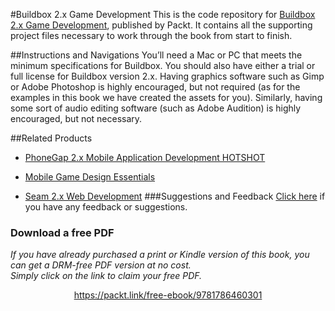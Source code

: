 #Buildbox 2.x Game Development
This is the code repository for [Buildbox 2.x Game Development](https://www.packtpub.com/game-development/buildbox-2x-game-development?utm_source=github&utm_medium=repository&utm_campaign=9781786460301), published by Packt. It contains all the supporting project files necessary to work through the book from start to finish.

##Instructions and Navigations
You’ll need a Mac or PC that meets the minimum specifications for Buildbox. You should
also have either a trial or full license for Buildbox version 2.x. Having graphics software
such as Gimp or Adobe Photoshop is highly encouraged, but not required (as for the
examples in this book we have created the assets for you). Similarly, having some sort of
audio editing software (such as Adobe Audition) is highly encouraged, but not necessary.

##Related Products
* [PhoneGap 2.x Mobile Application Development HOTSHOT](https://www.packtpub.com/application-development/phonegap-2x-mobile-application-development-hotshot?utm_source=github&utm_medium=repository&utm_campaign=9781849519403)

* [Mobile Game Design Essentials](https://www.packtpub.com/game-development/mobile-game-design-essentials?utm_source=github&utm_medium=repository&utm_campaign=9781849692984)

* [Seam 2.x Web Development](https://www.packtpub.com/web-development/seam-2x-web-development?utm_source=github&utm_medium=repository&utm_campaign=9781847195920)
###Suggestions and Feedback
[Click here](https://docs.google.com/forms/d/e/1FAIpQLSe5qwunkGf6PUvzPirPDtuy1Du5Rlzew23UBp2S-P3wB-GcwQ/viewform) if you have any feedback or suggestions.
### Download a free PDF

 <i>If you have already purchased a print or Kindle version of this book, you can get a DRM-free PDF version at no cost.<br>Simply click on the link to claim your free PDF.</i>
<p align="center"> <a href="https://packt.link/free-ebook/9781786460301">https://packt.link/free-ebook/9781786460301 </a> </p>